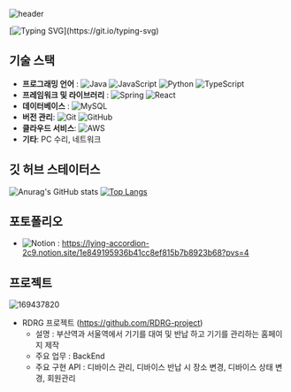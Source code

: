 ![header](https://capsule-render.vercel.app/api?type=transparent&color=1&height=300&section=header&text=끝없고%20유연하게%20발전하는%20개발자%20정영종%20입니다!&fontSize=30)

[![Typing SVG](https://readme-typing-svg.demolab.com?font=Fira+Code&pause=1000&color=000000&random=false&width=435&lines=%EC%95%88%EB%85%95%ED%95%98%EC%84%B8%EC%9A%94;%EB%81%9D%EC%97%86%EC%9D%B4+%EC%84%B1%EC%9E%A5%ED%95%98%EB%8A%94+%EA%B0%9C%EB%B0%9C%ED%95%98%EB%8A%94+%EA%B0%9C%EB%B0%9C%EC%9E%90+%EC%A0%95%EC%98%81%EC%A2%85+%EC%9E%85%EB%8B%88%EB%8B%A4.;%EC%95%84%EC%A7%81+%EB%B6%80%EC%A1%B1%ED%95%9C+%EA%B2%8C+%EB%A7%8E%EC%A7%80%EB%A7%8C+%EC%9E%98%EB%B6%80%ED%83%81%EB%93%9C%EB%A6%BD%EB%8B%88%EB%8B%A4.)](https://git.io/typing-svg)  
  
    
## 기술 스택
  - **프로그래밍 언어** : ![Java](https://img.shields.io/badge/java-%23ED8B00.svg?style=for-the-badge&logo=openjdk&logoColor=white) ![JavaScript](https://img.shields.io/badge/javascript-%23323330.svg?style=for-the-badge&logo=javascript&logoColor=%23F7DF1E) ![Python](https://img.shields.io/badge/python-3670A0?style=for-the-badge&logo=python&logoColor=ffdd54) ![TypeScript](https://img.shields.io/badge/typescript-%23007ACC.svg?style=for-the-badge&logo=typescript&logoColor=white)
  - **프레임워크 및 라이브러리** :  ![Spring](https://img.shields.io/badge/spring-%236DB33F.svg?style=for-the-badge&logo=spring&logoColor=white) ![React](https://img.shields.io/badge/react-%2320232a.svg?style=for-the-badge&logo=react&logoColor=%2361DAFB) 
  - **데이터베이스** : ![MySQL](https://img.shields.io/badge/mysql-4479A1.svg?style=for-the-badge&logo=mysql&logoColor=white)
  - **버전 관리**: ![Git](https://img.shields.io/badge/git-%23F05033.svg?style=for-the-badge&logo=git&logoColor=white) ![GitHub](https://img.shields.io/badge/github-%23121011.svg?style=for-the-badge&logo=github&logoColor=white)
  - **클라우드 서비스**: ![AWS](https://img.shields.io/badge/AWS-%23FF9900.svg?style=for-the-badge&logo=amazon-aws&logoColor=white)
  - **기타**: PC 수리, 네트워크


## 깃 허브 스테이터스
![Anurag's GitHub stats](https://github-readme-stats.vercel.app/api?username=kymial&theme=ambient_gradient&show_icons=true)
[![Top Langs](https://github-readme-stats.vercel.app/api/top-langs/?username=kymial)](https://github.com/kymial/github-readme-stats) 


## 포토폴리오
  - ![Notion](https://img.shields.io/badge/Notion-%23000000.svg?style=for-the-badge&logo=notion&logoColor=white) : https://lying-accordion-2c9.notion.site/1e849195936b41cc8ef815b7b8923b68?pvs=4  
  
  
## 프로젝트
  ![169437820](https://github.com/kymial/kymial/assets/156320064/98e1729d-fabd-4f4e-86b0-fd27ec87a8fd)
  <br/>
  - RDRG 프로젝트 (https://github.com/RDRG-project)
    - 설명 : 부산역과 서울역에서 기기를 대여 및 반납 하고 기기를 관리하는 홈페이지 제작
    - 주요 업무 : BackEnd
    - 주요 구현 API : 디바이스 관리, 디바이스 반납 시 장소 변경, 디바이스 상태 변경, 회원관리
